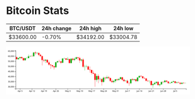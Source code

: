# Bitcoin Stats

BTC/USDT|24h change|24h high|24h low|
|---|---|---|---|
|$33600.00|-0.70%|$34192.00|$33004.78|

<img src="./chart.svg">
